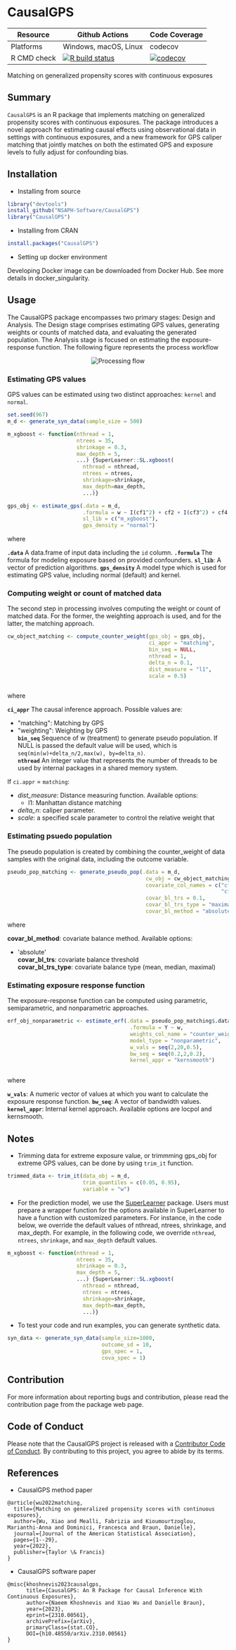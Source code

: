 # CausalGPS


| Resource    |  Github Actions      |  Code Coverage  |
| ----------  | -------------------- |-----------------|
| Platforms   | Windows, macOS, Linux|  codecov        |
| R CMD check | [![R build status](https://github.com/NSAPH-Software/CausalGPS/workflows/R-CMD-check/badge.svg?branch=develop)](https://github.com/NSAPH-Software/CausalGPS/actions) | [![codecov](https://codecov.io/gh/NSAPH-Software/CausalGPS/branch/develop/graph/badge.svg?token=97PCUXRGXH)](https://app.codecov.io/gh/NSAPH-Software/CausalGPS/) |

Matching on generalized propensity scores with continuous exposures

## Summary

`CausalGPS` is an R package that implements matching on generalized propensity scores with continuous exposures. The package introduces a novel approach for estimating causal effects using observational data in settings with continuous exposures, and a new framework for GPS caliper matching that jointly matches on both the estimated GPS and exposure levels to fully adjust for confounding bias.

## Installation

- Installing from source

```r
library("devtools")
install_github("NSAPH-Software/CausalGPS")
library("CausalGPS")
```

- Installing from CRAN 

```r
install.packages("CausalGPS")
```

- Setting up docker environment

Developing Docker image can be downloaded from Docker Hub. See more details in docker_singularity.

## Usage

The CausalGPS package encompasses two primary stages: Design and Analysis. The Design stage comprises estimating GPS values, generating weights or counts of matched data, and evaluating the generated population. The Analysis stage is focused on estimating the exposure-response function. The following figure represents the process workflow

<p align="center">
  <img src="man/figures/png/process_flow_with_plots.png" alt="Processing flow"/>
</p>




### Estimating GPS values

GPS values can be estimated using two distinct approaches: `kernel` and `normal`.

```r
set.seed(967)
m_d <- generate_syn_data(sample_size = 500)

m_xgboost <- function(nthread = 1,
                      ntrees = 35,
                      shrinkage = 0.3,
                      max_depth = 5,
                      ...) {SuperLearner::SL.xgboost(
                        nthread = nthread,
                        ntrees = ntrees,
                        shrinkage=shrinkage,
                        max_depth=max_depth,
                        ...)}

gps_obj <- estimate_gps(.data = m_d,
                        .formula = w ~ I(cf1^2) + cf2 + I(cf3^2) + cf4 + cf5 + cf6,
                        sl_lib = c("m_xgboost"),
                        gps_density = "normal")

```

where

**`.data`** A data.frame of input data including the `id` column.
**`.formula`** The formula for modeling exposure based on provided confounders.
**`sl_lib`**: A vector of prediction algorithms. 
**`gps_density`** A model type which is used for estimating GPS value, including
 normal (default) and kernel.   

### Computing weight or count of matched data

The second step in processing involves computing the weight or count of matched data. For the former, the weighting approach is used, and for the latter, the matching approach.

```r
cw_object_matching <- compute_counter_weight(gps_obj = gps_obj,
                                             ci_appr = "matching",
                                             bin_seq = NULL,
                                             nthread = 1,
                                             delta_n = 0.1,
                                             dist_measure = "l1",
                                             scale = 0.5)
                                             
```

where 

**`ci_appr`** The causal inference approach. Possible values are:   
  - "matching": Matching by GPS   
  - "weighting": Weighting by GPS   
**`bin_seq`** Sequence of w (treatment) to generate pseudo population. If NULL is passed the default value will be used, which is `seq(min(w)+delta_n/2,max(w), by=delta_n)`.   
**`nthread`** An integer value that represents the number of threads to be used by internal packages in a shared memory system.  

If `ci.appr` = `matching`:   
   - *dist_measure*: Distance measuring function. Available options:   
     - l1: Manhattan distance matching   
   - *delta_n*: caliper parameter.   
   - *scale*: a specified scale parameter to control the relative weight that

### Estimating psuedo population

The pseudo population is created by combining the counter_weight of data samples with the original data, including the outcome variable.

```r
pseudo_pop_matching <- generate_pseudo_pop(.data = m_d,
                                            cw_obj = cw_object_matching,
                                            covariate_col_names = c("cf1", "cf2", "cf3",
                                                                    "cf4", "cf5", "cf6"),
                                            covar_bl_trs = 0.1,
                                            covar_bl_trs_type = "maximal",
                                            covar_bl_method = "absolute")
```

where

**covar_bl_method**: covariate balance method. Available options:   
  - 'absolute'   
**covar_bl_trs**: covariate balance threshold   
**covar_bl_trs_type**: covariate balance type (mean, median, maximal)   


### Estimating exposure response function

The exposure-response function can be computed using parametric, semiparametric, and nonparametric approaches.

```r
erf_obj_nonparametric <- estimate_erf(.data = pseudo_pop_matching$.data,
                                       .formula = Y ~ w,
                                       weights_col_name = "counter_weight",
                                       model_type = "nonparametric",
                                       w_vals = seq(2,20,0.5),
                                       bw_seq = seq(0.2,2,0.2),
                                       kernel_appr = "kernsmooth")
                                       
```

where

**`w_vals`**:  A numeric vector of values at which you want to calculate the exposure response function. 
**`bw_seq`**: A vector of bandwidth values.
**`kernel_appr`**: Internal kernel approach. Available options are locpol and kernsmooth.


## Notes

- Trimming data for extreme exposure value, or trimmming gps_obj for extreme GPS values, can be done by using `trim_it` function.

```r
trimmed_data <- trim_it(data_obj = m_d,
                        trim_quantiles = c(0.05, 0.95),
                        variable = "w")
```

-  For the prediction model, we use the [SuperLearner](https://github.com/ecpolley/SuperLearner) package. Users must prepare a wrapper function for the options available in SuperLearner to have a function with customized parameters. For instance, in the code below, we override the default values of nthread, ntrees, shrinkage, and max_depth. For example, in the following code, we override `nthread`, `ntrees`, `shrinkage`, and `max_depth` default values.

```r
m_xgboost <- function(nthread = 1,
                      ntrees = 35,
                      shrinkage = 0.3,
                      max_depth = 5,
                      ...) {SuperLearner::SL.xgboost(
                        nthread = nthread,
                        ntrees = ntrees,
                        shrinkage=shrinkage,
                        max_depth=max_depth,
                        ...)}
```

- To test your code and run examples, you can generate synthetic data.

```r
syn_data <- generate_syn_data(sample_size=1000,
                              outcome_sd = 10,
                              gps_spec = 1,
                              cova_spec = 1)

```

## Contribution

For more information about reporting bugs and contribution, please read the contribution page from the package web page. 

## Code of Conduct

Please note that the CausalGPS project is released with a [Contributor Code of Conduct](https://www.contributor-covenant.org/version/2/1/code_of_conduct.html). By contributing to this project, you agree to abide by its terms.


## References

- CausalGPS method paper

```
@article{wu2022matching,
  title={Matching on generalized propensity scores with continuous exposures},
  author={Wu, Xiao and Mealli, Fabrizia and Kioumourtzoglou, Marianthi-Anna and Dominici, Francesca and Braun, Danielle},
  journal={Journal of the American Statistical Association},
  pages={1--29},
  year={2022},
  publisher={Taylor \& Francis}
}
```

- CausalGPS software paper

```
@misc{khoshnevis2023causalgps,
      title={CausalGPS: An R Package for Causal Inference With Continuous Exposures}, 
      author={Naeem Khoshnevis and Xiao Wu and Danielle Braun},
      year={2023},
      eprint={2310.00561},
      archivePrefix={arXiv},
      primaryClass={stat.CO},
      DOI={h10.48550/arXiv.2310.00561}
}
```

